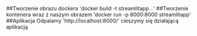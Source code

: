 ##Tworzenie obrazu dockera 
'docker build -t streamlitapp . '
##Tworzenie kontenera wraz z naszym obrazem
'docker run -p 8000:8000 streamlitapp'
##Aplikacja
Odpalamy 'http://localhost:8000/' cieszymy się działającą aplikacją 
